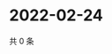 # 2022-02-24

共 0 条

<!-- BEGIN WEIBO -->
<!-- 最后更新时间 Thu Feb 24 2022 13:13:25 GMT+0800 (China Standard Time) -->

<!-- END WEIBO -->

